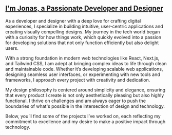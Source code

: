 ## [I'm Jonas, a Passionate Developer and Designer](https://portfolio-tau-five-51.vercel.app/)

As a developer and designer with a deep love for crafting digital experiences, I specialize in building
intuitive, user-centric applications and creating visually compelling designs. My journey in the tech
world began with a curiosity for how things work, which quickly evolved into a passion for developing
solutions that not only function efficiently but also delight users.

With a strong foundation in modern web technologies like React, Next.js, and Tailwind CSS, I am adept at
bringing complex ideas to life through clean and maintainable code. Whether it’s developing scalable web
applications, designing seamless user interfaces, or experimenting with new tools and frameworks, I
approach every project with creativity and dedication.

My design philosophy is centered around simplicity and elegance, ensuring that every product I create is
not only aesthetically pleasing but also highly functional. I thrive on challenges and am always eager
to push the boundaries of what&apos;s possible in the intersection of design and technology.

Below, you’ll find some of the projects I’ve worked on, each reflecting my commitment to excellence and
my desire to make a positive impact through technology.
